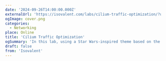 ```yaml
---
date: '2024-09-26T14:00:00.000Z'
externalUrl: 'https://isovalent.com/labs/cilium-traffic-optimization/?utm_source=website-cilium&utm_medium=referral&utm_campaign=cilium-enterprise'
ogImage: cover.png
categories:
  - Networking
place: Online
title: 'Cilium Traffic Optimization'
ogSummary: 'In this lab, using a Star Wars-inspired theme based on the iconic “These are not the droids you’re looking for” scene, you’ll explore how these features can enhance service performance and reduce latency'
draft: false
from: 'Isovalent'
---
```

